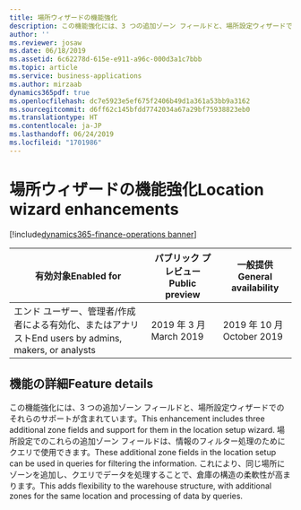 ```yaml
---
title: 場所ウィザードの機能強化
description: この機能強化には、3 つの追加ゾーン フィールドと、場所設定ウィザードでのそれらのサポートが含まれています。 場所設定でのこれらの追加ゾーン フィールドは、クエリで使用できます。
author: ''
ms.reviewer: josaw
ms.date: 06/18/2019
ms.assetid: 6c62278d-615e-e911-a96c-000d3a1c7bbb
ms.topic: article
ms.service: business-applications
ms.author: mirzaab
dynamics365pdf: true
ms.openlocfilehash: dc7e5923e5ef675f2406b49d1a361a53bb9a3162
ms.sourcegitcommit: d6ff62c145bfdd7742034a67a29bf75938823eb0
ms.translationtype: HT
ms.contentlocale: ja-JP
ms.lasthandoff: 06/24/2019
ms.locfileid: "1701986"
---
```

# <a name="location-wizard-enhancements"></a><span data-ttu-id="739c4-104">場所ウィザードの機能強化</span><span class="sxs-lookup"><span data-stu-id="739c4-104">Location wizard enhancements</span></span>
[!include[dynamics365-finance-operations banner](../includes/dynamics365-finance-operations.md)]

| <span data-ttu-id="739c4-105">有効対象</span><span class="sxs-lookup"><span data-stu-id="739c4-105">Enabled for</span></span>    |  <span data-ttu-id="739c4-106">パブリック プレビュー</span><span class="sxs-lookup"><span data-stu-id="739c4-106">Public preview</span></span> | <span data-ttu-id="739c4-107">一般提供</span><span class="sxs-lookup"><span data-stu-id="739c4-107">General availability</span></span> | 
| ---------- | ---------- |---------- |
|<span data-ttu-id="739c4-108">エンド ユーザー、管理者/作成者による有効化、またはアナリスト</span><span class="sxs-lookup"><span data-stu-id="739c4-108">End users by admins, makers, or analysts</span></span>|<span data-ttu-id="739c4-109">2019 年 3 月</span><span class="sxs-lookup"><span data-stu-id="739c4-109">March 2019</span></span>| <span data-ttu-id="739c4-110">2019 年 10 月</span><span class="sxs-lookup"><span data-stu-id="739c4-110">October 2019</span></span>|






## <a name="feature-details"></a><span data-ttu-id="739c4-111">機能の詳細</span><span class="sxs-lookup"><span data-stu-id="739c4-111">Feature details</span></span>
<!--feature detail start -->
<span data-ttu-id="739c4-112">この機能強化には、3 つの追加ゾーン フィールドと、場所設定ウィザードでのそれらのサポートが含まれています。</span><span class="sxs-lookup"><span data-stu-id="739c4-112">This enhancement includes three additional zone fields and support for them in the location setup wizard.</span></span> <span data-ttu-id="739c4-113">場所設定でのこれらの追加ゾーン フィールドは、情報のフィルター処理のためにクエリで使用できます。</span><span class="sxs-lookup"><span data-stu-id="739c4-113">These additional zone fields in the location setup can be used in queries for filtering the information.</span></span> <span data-ttu-id="739c4-114">これにより、同じ場所にゾーンを追加し、クエリでデータを処理することで、倉庫の構造の柔軟性が高まります。</span><span class="sxs-lookup"><span data-stu-id="739c4-114">This adds flexibility to the warehouse structure, with additional zones for the same location and processing of data by queries.</span></span>
<!--feature detail end -->










